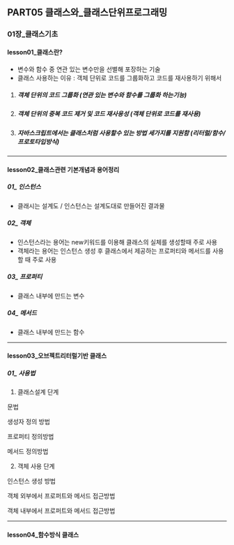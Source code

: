 ## PART05 클래스와_클래스단위프로그래밍

### 01장_클래스기초

#### lesson01_클래스란?

- 변수와 함수 중 연관 있는 변수만을 선별해 포장하는 기술
- 클래스 사용하는 이유 : 객체 단위로 코드를 그룹화하고 코드를 재사용하기 위해서

1. ##### 객체 단위의 코드 그룹화 (연관 있는 변수와 함수를 그룹화 하는기능)

2. ##### 객체 단위의 중복 코드 제거 및 코드 재사용성 (객체 단위로 코드를 재사용)

3. ##### 자바스크립트에서는 클래스처럼 사용할수 있는 방법 세가지를 지원함 (리터럴/함수/프로토타입방식)

------

#### lesson02_클래스관련 기본개념과 용어정리

##### 01_ 인스턴스

- 클래시는 설계도 / 인스턴스는 설계도대로 만들어진 결과물

##### 02_ 객체 

- 인스턴스라는 용어는 new키워드를 이용해 클래스의 실체를 생성할때 주로 사용
- 객체라는 용어는 인스턴스 생성 후 클래스에서 제공하는 프로퍼티와 메서드를 사용할 때 주로 사용

##### 03_ 프로퍼티

- 클래스 내부에 만드는 변수

##### 04_ 메서드

- 클래스 내부에 만드는 함수

------

#### lesson03_오브젝트리터럴기반 클래스

##### 01_ 사용법

1. 클래스설계 단계

  문법

  생성자 정의 방법

  프로퍼티  정의방법

  메서드 정의방법

2. 객체 사용 단계

  인스턴스 생성 방법

  객체 외부에서 프로퍼트와 메서드 접근방법

  객체 내부에서 프로퍼트와 메서드 접근방법


------

#### lesson04_함수방식 클래스

